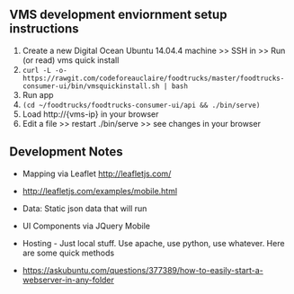 ## VMS development enviornment setup instructions

1. Create a new Digital Ocean Ubuntu 14.04.4 machine >> SSH in >> Run (or read) vms quick install
 1. `curl -L -o- https://rawgit.com/codeforeauclaire/foodtrucks/master/foodtrucks-consumer-ui/bin/vmsquickinstall.sh | bash`
1. Run app
 1. `(cd ~/foodtrucks/foodtrucks-consumer-ui/api && ./bin/serve)`
 1. Load http://{vms-ip} in your browser
 1. Edit a file >> restart ./bin/serve >> see changes in your browser

## Development Notes

* Mapping via Leaflet http://leafletjs.com/
 * http://leafletjs.com/examples/mobile.html
 * Data: Static json data that will run
* UI Components via JQuery Mobile

* Hosting - Just local stuff.  Use apache, use python, use whatever.  Here are some quick methods
 * https://askubuntu.com/questions/377389/how-to-easily-start-a-webserver-in-any-folder

